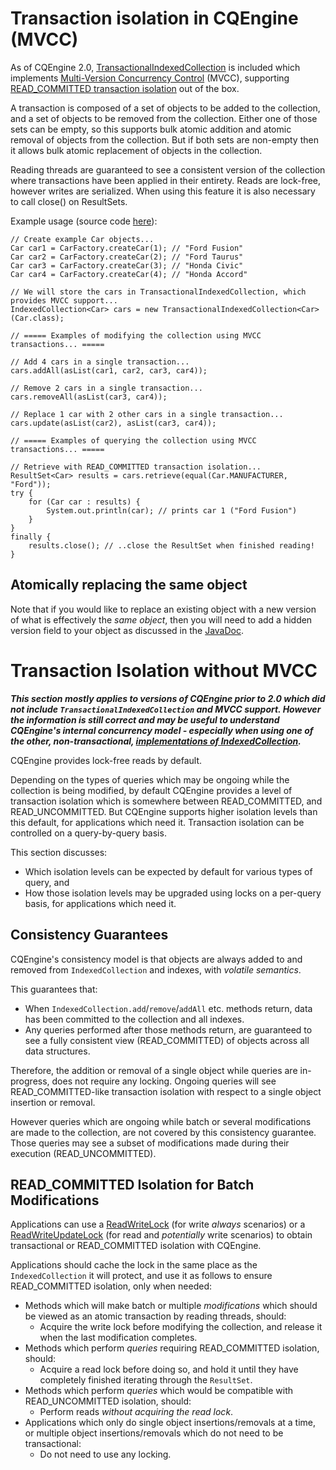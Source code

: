 # Transaction isolation in CQEngine (MVCC) #

As of CQEngine 2.0, [TransactionalIndexedCollection](http://htmlpreview.github.io/?http://raw.githubusercontent.com/npgall/cqengine/master/documentation/javadoc/apidocs/com/googlecode/cqengine/TransactionalIndexedCollection.html) is included which implements [Multi-Version Concurrency Control](http://en.wikipedia.org/wiki/Multiversion_concurrency_control) (MVCC), supporting [READ\_COMMITTED transaction isolation](http://en.wikipedia.org/wiki/Isolation_%28database_systems%29) out of the box.

A transaction is composed of a set of objects to be added to the collection, and a set of objects to be removed from the collection. Either one of those sets can be empty, so this supports bulk atomic addition and atomic removal of objects from the collection. But if both sets are non-empty then it allows bulk atomic replacement of objects in the collection.

Reading threads are guaranteed to see a consistent version of the collection where transactions have been applied in their entirety. Reads are lock-free, however writes are serialized. When using this feature it is also necessary to call close() on ResultSets.

Example usage (source code [here](../code/src/test/java/com/googlecode/cqengine/examples/transactions/TransactionalIndexedCollectionDemo.java)):
```
// Create example Car objects...
Car car1 = CarFactory.createCar(1); // "Ford Fusion"
Car car2 = CarFactory.createCar(2); // "Ford Taurus"
Car car3 = CarFactory.createCar(3); // "Honda Civic"
Car car4 = CarFactory.createCar(4); // "Honda Accord"

// We will store the cars in TransactionalIndexedCollection, which provides MVCC support...
IndexedCollection<Car> cars = new TransactionalIndexedCollection<Car>(Car.class);

// ===== Examples of modifying the collection using MVCC transactions... =====

// Add 4 cars in a single transaction...
cars.addAll(asList(car1, car2, car3, car4));

// Remove 2 cars in a single transaction...
cars.removeAll(asList(car3, car4));

// Replace 1 car with 2 other cars in a single transaction...
cars.update(asList(car2), asList(car3, car4));

// ===== Examples of querying the collection using MVCC transactions... =====

// Retrieve with READ_COMMITTED transaction isolation...
ResultSet<Car> results = cars.retrieve(equal(Car.MANUFACTURER, "Ford"));
try {
    for (Car car : results) {
        System.out.println(car); // prints car 1 ("Ford Fusion")
    }
}
finally {
    results.close(); // ..close the ResultSet when finished reading!
}
```

## Atomically replacing the same object ##

Note that if you would like to replace an existing object with a new version of what is effectively the _same object_, then you will need to add a hidden version field to your object as discussed in the [JavaDoc](http://htmlpreview.github.io/?http://raw.githubusercontent.com/npgall/cqengine/master/documentation/javadoc/apidocs/com/googlecode/cqengine/TransactionalIndexedCollection.html).

# Transaction Isolation without MVCC #

_**This section mostly applies to versions of CQEngine prior to 2.0 which did not include `TransactionalIndexedCollection` and MVCC support. However the information is still correct and may be useful to understand CQEngine's internal concurrency model - especially when using one of the other, non-transactional, [implementations of IndexedCollection](http://htmlpreview.github.io/?http://raw.githubusercontent.com/npgall/cqengine/master/documentation/javadoc/apidocs/com/googlecode/cqengine/package-summary.html).**_

CQEngine provides lock-free reads by default.

Depending on the types of queries which may be ongoing while the collection is being modified, by default CQEngine provides a level of transaction isolation which is somewhere between READ\_COMMITTED, and READ\_UNCOMMITTED. But CQEngine supports higher isolation levels than this default, for applications which need it. Transaction isolation can be controlled on a query-by-query basis.

This section discusses:
  * Which isolation levels can be expected by default for various types of query, and
  * How those isolation levels may be upgraded using locks on a per-query basis, for applications which need it.

## Consistency Guarantees ##

CQEngine's consistency model is that objects are always added to and removed from `IndexedCollection` and indexes, with _volatile semantics_.

This guarantees that:
  * When `IndexedCollection.add`/`remove`/`addAll` etc. methods return, data has been committed to the collection and all indexes.
  * Any queries performed after those methods return, are guaranteed to see a fully consistent view (READ\_COMMITTED) of objects across all data structures.

Therefore, the addition or removal of a single object while queries are in-progress, does not require any locking. Ongoing queries will see READ\_COMMITTED-like transaction isolation with respect to a single object insertion or removal.

However queries which are ongoing while batch or several modifications are made to the collection, are not covered by this consistency guarantee. Those queries may see a subset of modifications made during their execution (READ\_UNCOMMITTED).

## READ\_COMMITTED Isolation for Batch Modifications ##

Applications can use a [ReadWriteLock](http://docs.oracle.com/javase/7/docs/api/java/util/concurrent/locks/ReadWriteLock.html) (for write _always_ scenarios) or a [ReadWriteUpdateLock](http://github.com/npgall/concurrent-locks) (for read and _potentially_ write scenarios) to obtain transactional or READ\_COMMITTED isolation with CQEngine.

Applications should cache the lock in the same place as the `IndexedCollection` it will protect, and use it as follows to ensure READ\_COMMITTED isolation, only when needed:

  * Methods which will make batch or multiple _modifications_ which should be viewed as an atomic transaction by reading threads, should:
    * Acquire the write lock before modifying the collection, and release it when the last modification completes.
  * Methods which perform _queries_ requiring READ\_COMMITTED isolation, should:
    * Acquire a read lock before doing so, and hold it until they have completely finished iterating through the `ResultSet`.
  * Methods which perform _queries_ which would be compatible with READ\_UNCOMMITTED isolation, should:
    * Perform reads _without acquiring the read lock_.
  * Applications which only do single object insertions/removals at a time, or multiple object insertions/removals which do not need to be transactional:
    * Do not need to use any locking.
